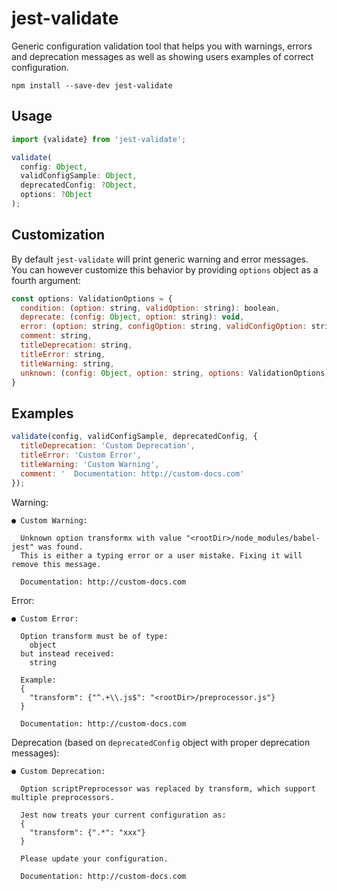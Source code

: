 # jest-validate

Generic configuration validation tool that helps you with warnings, errors and deprecation messages as well as showing users examples of correct configuration.

```
npm install --save-dev jest-validate
```

## Usage

```js
import {validate} from 'jest-validate';

validate(
  config: Object,
  validConfigSample: Object,
  deprecatedConfig: ?Object,
  options: ?Object
);
```

## Customization

By default `jest-validate` will print generic warning and error messages. You can however customize this behavior by providing `options` object as a fourth argument:

```js
const options: ValidationOptions = {
  condition: (option: string, validOption: string): boolean,
  deprecate: (config: Object, option: string): void,
  error: (option: string, configOption: string, validConfigOption: string, options: ValidationOptions): void // throws ValidationError,
  comment: string,
  titleDeprecation: string,
  titleError: string,
  titleWarning: string,
  unknown: (config: Object, option: string, options: ValidationOptions),
}
```

## Examples
```js
validate(config, validConfigSample, deprecatedConfig, {
  titleDeprecation: 'Custom Deprecation',
  titleError: 'Custom Error',
  titleWarning: 'Custom Warning',
  comment: '  Documentation: http://custom-docs.com'
});
```
Warning:

```
● Custom Warning:

  Unknown option transformx with value "<rootDir>/node_modules/babel-jest" was found.
  This is either a typing error or a user mistake. Fixing it will remove this message.

  Documentation: http://custom-docs.com
```

Error:

```
● Custom Error:

  Option transform must be of type:
    object
  but instead received:
    string

  Example:
  {
    "transform": {"^.+\\.js$": "<rootDir>/preprocessor.js"}
  }

  Documentation: http://custom-docs.com
```

Deprecation (based on `deprecatedConfig` object with proper deprecation messages):

```
● Custom Deprecation:

  Option scriptPreprocessor was replaced by transform, which support multiple preprocessors.

  Jest now treats your current configuration as:
  {
    "transform": {".*": "xxx"}
  }

  Please update your configuration.

  Documentation: http://custom-docs.com
```
